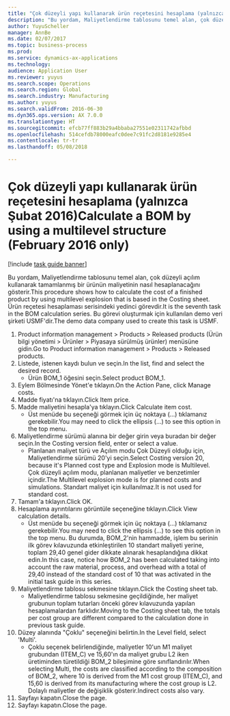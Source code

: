 ```yaml
--- 
title: "Çok düzeyli yapı kullanarak ürün reçetesini hesaplama (yalnızca Şubat 2016)"
description: "Bu yordam, Maliyetlendirme tablosunu temel alan, çok düzeyli açılım kullanarak tamamlanmış bir ürünün maliyetinin nasıl hesaplanacağını gösterir."
author: YuyuScheller
manager: AnnBe
ms.date: 02/07/2017
ms.topic: business-process
ms.prod: 
ms.service: dynamics-ax-applications
ms.technology: 
audience: Application User
ms.reviewer: yuyus
ms.search.scope: Operations
ms.search.region: Global
ms.search.industry: Manufacturing
ms.author: yuyus
ms.search.validFrom: 2016-06-30
ms.dyn365.ops.version: AX 7.0.0
ms.translationtype: HT
ms.sourcegitcommit: efcb77ff883b29a4bbaba27551e02311742afbbd
ms.openlocfilehash: 514cefdb78000eafc0dee7c91fc2d8181e9285e4
ms.contentlocale: tr-tr
ms.lasthandoff: 05/08/2018

---
```

# <a name="calculate-a-bom-by-using-a-multilevel-structure-february-2016-only"></a><span data-ttu-id="a0d86-103">Çok düzeyli yapı kullanarak ürün reçetesini hesaplama (yalnızca Şubat 2016)</span><span class="sxs-lookup"><span data-stu-id="a0d86-103">Calculate a BOM by using a multilevel structure (February 2016 only)</span></span>

[!include [task guide banner](../../includes/task-guide-banner.md)]

<span data-ttu-id="a0d86-104">Bu yordam, Maliyetlendirme tablosunu temel alan, çok düzeyli açılım kullanarak tamamlanmış bir ürünün maliyetinin nasıl hesaplanacağını gösterir.</span><span class="sxs-lookup"><span data-stu-id="a0d86-104">This procedure shows how to calculate the cost of a finished product by using multilevel explosion that is based in the Costing sheet.</span></span> <span data-ttu-id="a0d86-105">Ürün reçetesi hesaplaması serisindeki yedinci görevdir.</span><span class="sxs-lookup"><span data-stu-id="a0d86-105">It is the seventh task in the BOM calculation series.</span></span> <span data-ttu-id="a0d86-106">Bu görevi oluşturmak için kullanılan demo veri şirketi USMF'dir.</span><span class="sxs-lookup"><span data-stu-id="a0d86-106">The demo data company used to create this task is USMF.</span></span>

1. <span data-ttu-id="a0d86-107">Product information management > Products > Released products (Ürün bilgi yönetimi > Ürünler > Piyasaya sürülmüş ürünler) menüsüne gidin.</span><span class="sxs-lookup"><span data-stu-id="a0d86-107">Go to Product information management > Products > Released products.</span></span>
2. <span data-ttu-id="a0d86-108">Listede, istenen kaydı bulun ve seçin.</span><span class="sxs-lookup"><span data-stu-id="a0d86-108">In the list, find and select the desired record.</span></span>
    * <span data-ttu-id="a0d86-109">Ürün BOM_1 öğesini seçin.</span><span class="sxs-lookup"><span data-stu-id="a0d86-109">Select product BOM_1.</span></span>  
3. <span data-ttu-id="a0d86-110">Eylem Bölmesinde Yönet'e tıklayın.</span><span class="sxs-lookup"><span data-stu-id="a0d86-110">On the Action Pane, click Manage costs.</span></span>
4. <span data-ttu-id="a0d86-111">Madde fiyatı'na tıklayın.</span><span class="sxs-lookup"><span data-stu-id="a0d86-111">Click Item price.</span></span>
5. <span data-ttu-id="a0d86-112">Madde maliyetini hesapla'ya tıklayın.</span><span class="sxs-lookup"><span data-stu-id="a0d86-112">Click Calculate item cost.</span></span>
    * <span data-ttu-id="a0d86-113">Üst menüde bu seçeneği görmek için üç noktaya (...) tıklamanız gerekebilir.</span><span class="sxs-lookup"><span data-stu-id="a0d86-113">You may need to click the ellipsis (...) to see this option in the top menu.</span></span>  
6. <span data-ttu-id="a0d86-114">Maliyetlendirme sürümü alanına bir değer girin veya buradan bir değer seçin.</span><span class="sxs-lookup"><span data-stu-id="a0d86-114">In the Costing version field, enter or select a value.</span></span>
    * <span data-ttu-id="a0d86-115">Planlanan maliyet türü ve Açılım modu Çok Düzeyli olduğu için, Maliyetlendirme sürümü 20'yi seçin.</span><span class="sxs-lookup"><span data-stu-id="a0d86-115">Select Costing version 20, because it's Planned cost type and Explosion mode is Multilevel.</span></span>   <span data-ttu-id="a0d86-116">Çok düzeyli açılım modu, planlanan maliyetler ve benzetimler içindir.</span><span class="sxs-lookup"><span data-stu-id="a0d86-116">The Multilevel explosion mode is for planned costs and simulations.</span></span> <span data-ttu-id="a0d86-117">Standart maliyet için kullanılmaz.</span><span class="sxs-lookup"><span data-stu-id="a0d86-117">It is not used for standard cost.</span></span>  
7. <span data-ttu-id="a0d86-118">Tamam'a tıklayın.</span><span class="sxs-lookup"><span data-stu-id="a0d86-118">Click OK.</span></span>
8. <span data-ttu-id="a0d86-119">Hesaplama ayrıntılarını görüntüle seçeneğine tıklayın.</span><span class="sxs-lookup"><span data-stu-id="a0d86-119">Click View calculation details.</span></span>
    * <span data-ttu-id="a0d86-120">Üst menüde bu seçeneği görmek için üç noktaya (...) tıklamanız gerekebilir.</span><span class="sxs-lookup"><span data-stu-id="a0d86-120">You may need to click the ellipsis (...) to see this option in the top menu.</span></span>  <span data-ttu-id="a0d86-121">Bu durumda, BOM_2'nin hammadde, işlem bu serinin ilk görev kılavuzunda etkinleştirilen 10 standart maliyeti yerine, toplam 29,40 genel gider dikkate alınarak hesaplandığına dikkat edin.</span><span class="sxs-lookup"><span data-stu-id="a0d86-121">In this case, notice how BOM_2 has been calculated taking into account the raw material, process, and overhead with a total of 29,40 instead of the standard cost of 10 that was activated in the initial task guide in this series.</span></span>  
9. <span data-ttu-id="a0d86-122">Maliyetlendirme tablosu sekmesine tıklayın.</span><span class="sxs-lookup"><span data-stu-id="a0d86-122">Click the Costing sheet tab.</span></span>
    * <span data-ttu-id="a0d86-123">Maliyetlendirme tablosu sekmesine geçildiğinde, her maliyet grubunun toplam tutarları önceki görev kılavuzunda yapılan hesaplamalardan farklıdır.</span><span class="sxs-lookup"><span data-stu-id="a0d86-123">Moving to the Costing sheet tab, the totals per cost group are different compared to the calculation done in previous task guide.</span></span>  
10. <span data-ttu-id="a0d86-124">Düzey alanında "Çoklu" seçeneğini belirtin.</span><span class="sxs-lookup"><span data-stu-id="a0d86-124">In the Level field, select 'Multi'.</span></span>
    * <span data-ttu-id="a0d86-125">Çoklu seçenek belirlendiğinde, maliyetler 10'un M1 maliyet grubundan (ITEM_C) ve 15,60'ın da maliyet grubu L2 iken üretiminden türetildiği BOM_2 bileşimine göre sınıflandırılır.</span><span class="sxs-lookup"><span data-stu-id="a0d86-125">When selecting Multi, the costs are classified according to the composition of BOM_2, where 10 is derived from the M1 cost group (ITEM_C), and 15,60 is derived from its manufacturing where the cost group is L2.</span></span> <span data-ttu-id="a0d86-126">Dolaylı maliyetler de değişiklik gösterir.</span><span class="sxs-lookup"><span data-stu-id="a0d86-126">Indirect costs also vary.</span></span>  
11. <span data-ttu-id="a0d86-127">Sayfayı kapatın.</span><span class="sxs-lookup"><span data-stu-id="a0d86-127">Close the page.</span></span>
12. <span data-ttu-id="a0d86-128">Sayfayı kapatın.</span><span class="sxs-lookup"><span data-stu-id="a0d86-128">Close the page.</span></span>


